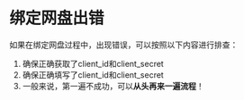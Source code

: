 # 绑定网盘出错

如果在绑定网盘过程中，出现错误，可以按照以下内容进行排查：

1. 确保正确获取了client\_id和client\_secret
2. 确保正确填写了client\_id和client\_secret
3. 一般来说，第一遍不成功，可以**从头再来一遍流程**！

